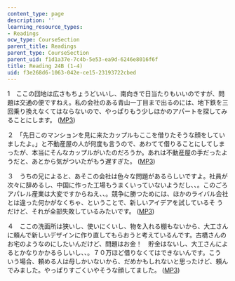 ```yaml
---
content_type: page
description: ''
learning_resource_types:
- Readings
ocw_type: CourseSection
parent_title: Readings
parent_type: CourseSection
parent_uid: f1d1a37e-7c4b-5e53-ea9d-6246e8016f6f
title: Reading 24B (1-4)
uid: f3e268d6-1063-042e-ce15-23193722cbed
---
```


1　ここの団地は広さもちょうどいいし、南向きで日当たりもいいのですが、問題は交通の便ですねえ。私の会社のある青山一丁目まで出るのには、地下鉄を三回乗り換えなくてはならないので、やっぱりもう少しほかのアパートを探してみることにします。 ([MP3](/ans7870/21f/21f.505/f05/audio/Lesson24B-1.mp3))

２　「先日このマンションを見に来たカップルもここを借りたそうな顔をしていましたよ。」と不動産屋の人が何度も言うので、あわてて借りることにしてしまったが、本当にそんなカップルがいたのだろうか。あれは不動産屋の手だったようだと、あとから気がついたがもう遅すぎた。 ([MP3](/ans7870/21f/21f.505/f05/audio/Lesson24B-2.mp3))

３　うちの兄によると、あそこの会社は色々な問題があるらしいですよ。社員が次々に辞めるし、中国に作った工場もうまくいっていないようだし、、。このごろアパレル産業は大変ですからねえ、、。競争に勝つためには、ほかのライバル会社とは違った何かがなくちゃ、ということで、新しいアイデアを試しているそ うだけど、それが全部失敗しているみたいです。 ([MP3](/ans7870/21f/21f.505/f05/audio/Lesson24B-3.mp3))

４　ここの洗面所は狭いし、使いにくいし、物を入れる棚もないから、大工さんに頼んで新しいデザインに作り直してもらおうと考えているんです。古橋さんのお宅のようなのにしたいんだけど、問題はお金！　貯金はないし、大工さんによるとかなりかかるらしいし、、。７０万ほど借りなくてはできないんです。こう いう場合、頼める人は母しかいないから、だめかもしれないと思ったけど、頼んでみました。やっぱりすごくいやそうな顔してました。 ([MP3](/ans7870/21f/21f.505/f05/audio/Lesson24B-4.mp3))